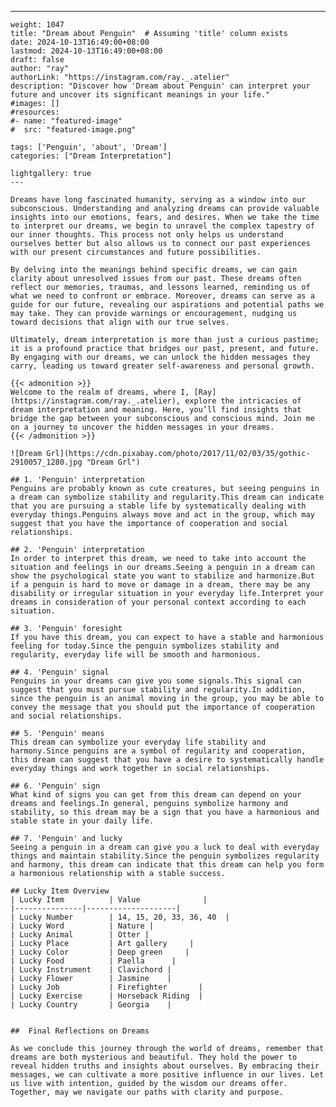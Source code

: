 ---
    weight: 1047
    title: "Dream about Penguin"  # Assuming 'title' column exists
    date: 2024-10-13T16:49:00+08:00
    lastmod: 2024-10-13T16:49:00+08:00
    draft: false
    author: "ray"
    authorLink: "https://instagram.com/ray._.atelier"
    description: "Discover how 'Dream about Penguin' can interpret your future and uncover its significant meanings in your life."
    #images: []
    #resources:
    #- name: "featured-image"
    #  src: "featured-image.png"
    
    tags: ['Penguin', 'about', 'Dream']
    categories: ["Dream Interpretation"]
    
    lightgallery: true
    ---
    
    Dreams have long fascinated humanity, serving as a window into our subconscious. Understanding and analyzing dreams can provide valuable insights into our emotions, fears, and desires. When we take the time to interpret our dreams, we begin to unravel the complex tapestry of our inner thoughts. This process not only helps us understand ourselves better but also allows us to connect our past experiences with our present circumstances and future possibilities.
    
    By delving into the meanings behind specific dreams, we can gain clarity about unresolved issues from our past. These dreams often reflect our memories, traumas, and lessons learned, reminding us of what we need to confront or embrace. Moreover, dreams can serve as a guide for our future, revealing our aspirations and potential paths we may take. They can provide warnings or encouragement, nudging us toward decisions that align with our true selves.
    
    Ultimately, dream interpretation is more than just a curious pastime; it is a profound practice that bridges our past, present, and future. By engaging with our dreams, we can unlock the hidden messages they carry, leading us toward greater self-awareness and personal growth.
    
    {{< admonition >}}
    Welcome to the realm of dreams, where I, [Ray](https://instagram.com/ray._.atelier), explore the intricacies of dream interpretation and meaning. Here, you’ll find insights that bridge the gap between your subconscious and conscious mind. Join me on a journey to uncover the hidden messages in your dreams.
    {{< /admonition >}}
    
    ![Dream Grl](https://cdn.pixabay.com/photo/2017/11/02/03/35/gothic-2910057_1280.jpg "Dream Grl")
    
    ## 1. 'Penguin' interpretation
    Penguins are probably known as cute creatures, but seeing penguins in a dream can symbolize stability and regularity.This dream can indicate that you are pursuing a stable life by systematically dealing with everyday things.Penguins always move and act in the group, which may suggest that you have the importance of cooperation and social relationships.
    
    ## 2. 'Penguin' interpretation
    In order to interpret this dream, we need to take into account the situation and feelings in our dreams.Seeing a penguin in a dream can show the psychological state you want to stabilize and harmonize.But if a penguin is hard to move or damage in a dream, there may be any disability or irregular situation in your everyday life.Interpret your dreams in consideration of your personal context according to each situation.
    
    ## 3. 'Penguin' foresight
    If you have this dream, you can expect to have a stable and harmonious feeling for today.Since the penguin symbolizes stability and regularity, everyday life will be smooth and harmonious.
    
    ## 4. 'Penguin' signal
    Penguins in your dreams can give you some signals.This signal can suggest that you must pursue stability and regularity.In addition, since the penguin is an animal moving in the group, you may be able to convey the message that you should put the importance of cooperation and social relationships.
    
    ## 5. 'Penguin' means
    This dream can symbolize your everyday life stability and harmony.Since penguins are a symbol of regularity and cooperation, this dream can suggest that you have a desire to systematically handle everyday things and work together in social relationships.
    
    ## 6. 'Penguin' sign
    What kind of signs you can get from this dream can depend on your dreams and feelings.In general, penguins symbolize harmony and stability, so this dream may be a sign that you have a harmonious and stable state in your daily life.
    
    ## 7. 'Penguin' and lucky
    Seeing a penguin in a dream can give you a luck to deal with everyday things and maintain stability.Since the penguin symbolizes regularity and harmony, this dream can indicate that this dream can help you form a harmonious relationship with a stable success.
    
    ## Lucky Item Overview
    | Lucky Item          | Value              |
    |---------------|--------------------|
    | Lucky Number        | 14, 15, 20, 33, 36, 40  |
    | Lucky Word          | Nature |
    | Lucky Animal        | Otter |
    | Lucky Place         | Art gallery     |
    | Lucky Color         | Deep green     |
    | Lucky Food          | Paella      |
    | Lucky Instrument    | Clavichord |
    | Lucky Flower        | Jasmine    |
    | Lucky Job           | Firefighter       |
    | Lucky Exercise      | Horseback Riding  |
    | Lucky Country       | Georgia    |
    
    
    ##  Final Reflections on Dreams
    
    As we conclude this journey through the world of dreams, remember that dreams are both mysterious and beautiful. They hold the power to reveal hidden truths and insights about ourselves. By embracing their messages, we can cultivate a more positive influence in our lives. Let us live with intention, guided by the wisdom our dreams offer. Together, may we navigate our paths with clarity and purpose.
    
